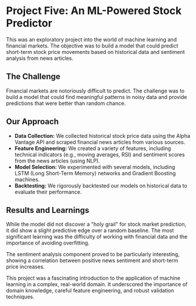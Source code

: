 # Project Five: An ML-Powered Stock Predictor

This was an exploratory project into the world of machine learning and financial markets. The objective was to build a model that could predict short-term stock price movements based on historical data and sentiment analysis from news articles.

## The Challenge

Financial markets are notoriously difficult to predict. The challenge was to build a model that could find meaningful patterns in noisy data and provide predictions that were better than random chance.

## Our Approach

- **Data Collection:** We collected historical stock price data using the Alpha Vantage API and scraped financial news articles from various sources.
- **Feature Engineering:** We created a variety of features, including technical indicators (e.g., moving averages, RSI) and sentiment scores from the news articles (using NLP).
- **Model Selection:** We experimented with several models, including LSTM (Long Short-Term Memory) networks and Gradient Boosting machines.
- **Backtesting:** We rigorously backtested our models on historical data to evaluate their performance.

## Results and Learnings

While the model did not discover a "holy grail" for stock market prediction, it did show a slight predictive edge over a random baseline. The most significant learning was the difficulty of working with financial data and the importance of avoiding overfitting.

The sentiment analysis component proved to be particularly interesting, showing a correlation between positive news sentiment and short-term price increases.

This project was a fascinating introduction to the application of machine learning in a complex, real-world domain. It underscored the importance of domain knowledge, careful feature engineering, and robust validation techniques.
